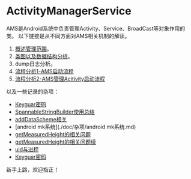 # ActivityManagerService #

AMS是Android系统中负责管理Activity、Service、BroadCast等对象作用的类。
以下链接是从不同方面对AMS相关机制的解读。

1. [概述管理范围](./doc/chap1/chap1.md)。
2. [类图以及数据结构分析](./doc/chap2/chap2.md)。
3. dump日志分析。
4. [流程分析1-AMS启动流程](./doc/AMS启动流程/AMS启动流程.md)
5. [流程分析2-AMS管理Acitivity启动流程](./doc/AMS管理Activity启动流程/AMS管理Acitivity启动流程.md)


以及一些记录的杂项：

* [Keyguar密码](./doc/杂项/Keyguar密码.md)
* [SpannableStringBuilder使用总结](./doc/杂项/SpannableStringBuilder使用总结.md)
* [addDataScheme相关](./doc/杂项/addDataScheme相关.md)
* [android mk系统](./doc/杂项/android mk系统.md)
* [getMeasuredHeight的相关问题](./doc/杂项/getMeasuredHeight的相关问题.md)
* [getMeasuredHeight的相关问题续](./doc/杂项/getMeasuredHeight的相关问题续.md)
* [uid与进程](./doc/杂项/uid与进程.md)
* [Keyguar密码](./doc/杂项/Keyguar密码.md)

新手上路，欢迎指正！
